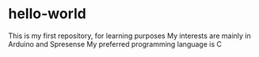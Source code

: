 # hello-world
This is my first repository, for learning purposes
My interests are mainly in Arduino and Spresense
My preferred programming language is C
